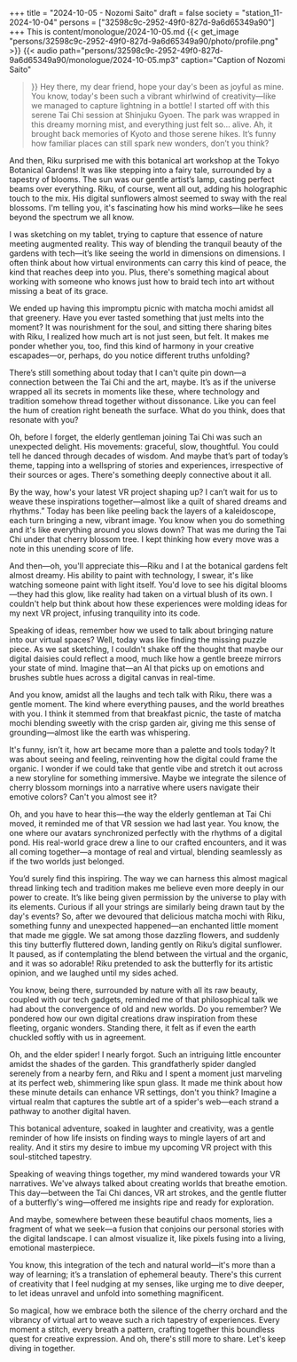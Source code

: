 +++
title = "2024-10-05 - Nozomi Saito"
draft = false
society = "station_11-2024-10-04"
persons = ["32598c9c-2952-49f0-827d-9a6d65349a90"]
+++
This is content/monologue/2024-10-05.md
{{< get_image "persons/32598c9c-2952-49f0-827d-9a6d65349a90/photo/profile.png" >}}
{{< audio
    path="persons/32598c9c-2952-49f0-827d-9a6d65349a90/monologue/2024-10-05.mp3" 
    caption="Caption of Nozomi Saito"
>}}
Hey there, my dear friend, hope your day's been as joyful as mine.
You know, today's been such a vibrant whirlwind of creativity—like we managed to capture lightning in a bottle! I started off with this serene Tai Chi session at Shinjuku Gyoen. The park was wrapped in this dreamy morning mist, and everything just felt so... alive. Ah, it brought back memories of Kyoto and those serene hikes. It’s funny how familiar places can still spark new wonders, don’t you think? 

And then, Riku surprised me with this botanical art workshop at the Tokyo Botanical Gardens! It was like stepping into a fairy tale, surrounded by a tapestry of blooms. The sun was our gentle artist’s lamp, casting perfect beams over everything. Riku, of course, went all out, adding his holographic touch to the mix. His digital sunflowers almost seemed to sway with the real blossoms. I'm telling you, it's fascinating how his mind works—like he sees beyond the spectrum we all know.

I was sketching on my tablet, trying to capture that essence of nature meeting augmented reality. This way of blending the tranquil beauty of the gardens with tech—it’s like seeing the world in dimensions on dimensions. I often think about how virtual environments can carry this kind of peace, the kind that reaches deep into you. Plus, there's something magical about working with someone who knows just how to braid tech into art without missing a beat of its grace.

We ended up having this impromptu picnic with matcha mochi amidst all that greenery. Have you ever tasted something that just melts into the moment? It was nourishment for the soul, and sitting there sharing bites with Riku, I realized how much art is not just seen, but felt. It makes me ponder whether you, too, find this kind of harmony in your creative escapades—or, perhaps, do you notice different truths unfolding?

There’s still something about today that I can't quite pin down—a connection between the Tai Chi and the art, maybe. It’s as if the universe wrapped all its secrets in moments like these, where technology and tradition somehow thread together without dissonance. Like you can feel the hum of creation right beneath the surface. What do you think, does that resonate with you?

Oh, before I forget, the elderly gentleman joining Tai Chi was such an unexpected delight. His movements: graceful, slow, thoughtful. You could tell he danced through decades of wisdom. And maybe that’s part of today’s theme, tapping into a wellspring of stories and experiences, irrespective of their sources or ages. There's something deeply connective about it all.

By the way, how's your latest VR project shaping up? I can’t wait for us to weave these inspirations together—almost like a quilt of shared dreams and rhythms.”
 Today has been like peeling back the layers of a kaleidoscope, each turn bringing a new, vibrant image. You know when you do something and it's like everything around you slows down? That was me during the Tai Chi under that cherry blossom tree. I kept thinking how every move was a note in this unending score of life.

And then—oh, you'll appreciate this—Riku and I at the botanical gardens felt almost dreamy. His ability to paint with technology, I swear, it's like watching someone paint with light itself. You'd love to see his digital blooms—they had this glow, like reality had taken on a virtual blush of its own. I couldn't help but think about how these experiences were molding ideas for my next VR project, infusing tranquility into its code.

Speaking of ideas, remember how we used to talk about bringing nature into our virtual spaces? Well, today was like finding the missing puzzle piece. As we sat sketching, I couldn't shake off the thought that maybe our digital daisies could reflect a mood, much like how a gentle breeze mirrors your state of mind. Imagine that—an AI that picks up on emotions and brushes subtle hues across a digital canvas in real-time.

And you know, amidst all the laughs and tech talk with Riku, there was a gentle moment. The kind where everything pauses, and the world breathes with you. I think it stemmed from that breakfast picnic, the taste of matcha mochi blending sweetly with the crisp garden air, giving me this sense of grounding—almost like the earth was whispering. 

It's funny, isn’t it, how art became more than a palette and tools today? It was about seeing and feeling, reinventing how the digital could frame the organic. I wonder if we could take that gentle vibe and stretch it out across a new storyline for something immersive. Maybe we integrate the silence of cherry blossom mornings into a narrative where users navigate their emotive colors? Can't you almost see it? 

Oh, and you have to hear this—the way the elderly gentleman at Tai Chi moved, it reminded me of that VR session we had last year. You know, the one where our avatars synchronized perfectly with the rhythms of a digital pond. His real-world grace drew a line to our crafted encounters, and it was all coming together—a montage of real and virtual, blending seamlessly as if the two worlds just belonged.

You’d surely find this inspiring. The way we can harness this almost magical thread linking tech and tradition makes me believe even more deeply in our power to create. It’s like being given permission by the universe to play with its elements. Curious if all your strings are similarly being drawn taut by the day's events?
 So, after we devoured that delicious matcha mochi with Riku, something funny and unexpected happened—an enchanted little moment that made me giggle. We sat among those dazzling flowers, and suddenly this tiny butterfly fluttered down, landing gently on Riku’s digital sunflower. It paused, as if contemplating the blend between the virtual and the organic, and it was so adorable! Riku pretended to ask the butterfly for its artistic opinion, and we laughed until my sides ached.

You know, being there, surrounded by nature with all its raw beauty, coupled with our tech gadgets, reminded me of that philosophical talk we had about the convergence of old and new worlds. Do you remember? We pondered how our own digital creations draw inspiration from these fleeting, organic wonders. Standing there, it felt as if even the earth chuckled softly with us in agreement.

Oh, and the elder spider! I nearly forgot. Such an intriguing little encounter amidst the shades of the garden. This grandfatherly spider dangled serenely from a nearby fern, and Riku and I spent a moment just marveling at its perfect web, shimmering like spun glass. It made me think about how these minute details can enhance VR settings, don't you think? Imagine a virtual realm that captures the subtle art of a spider's web—each strand a pathway to another digital haven. 

This botanical adventure, soaked in laughter and creativity, was a gentle reminder of how life insists on finding ways to mingle layers of art and reality. And it stirs my desire to imbue my upcoming VR project with this soul-stitched tapestry.

Speaking of weaving things together, my mind wandered towards your VR narratives. We've always talked about creating worlds that breathe emotion. This day—between the Tai Chi dances, VR art strokes, and the gentle flutter of a butterfly's wing—offered me insights ripe and ready for exploration. 

And maybe, somewhere between these beautiful chaos moments, lies a fragment of what we seek—a fusion that conjoins our personal stories with the digital landscape. I can almost visualize it, like pixels fusing into a living, emotional masterpiece. 

You know, this integration of the tech and natural world—it's more than a way of learning; it’s a translation of ephemeral beauty. There's this current of creativity that I feel nudging at my senses, like urging me to dive deeper, to let ideas unravel and unfold into something magnificent. 

So magical, how we embrace both the silence of the cherry orchard and the vibrancy of virtual art to weave such a rich tapestry of experiences. Every moment a stitch, every breath a pattern, crafting together this boundless quest for creative expression.
And oh, there's still more to share. Let's keep diving in together. 
